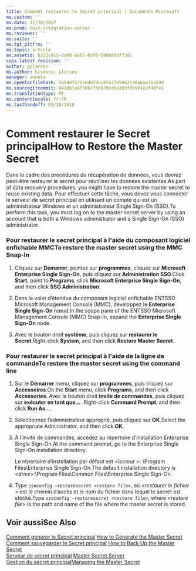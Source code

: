 ```yaml
---
title: Comment restaurer le Secret principal | Documents Microsoft
ms.custom: ''
ms.date: 11/30/2017
ms.prod: host-integration-server
ms.reviewer: ''
ms.suite: ''
ms.tgt_pltfrm: ''
ms.topic: article
ms.assetid: b331c9c5-ca90-4a05-b3f6-59db88bf73dc
caps.latest.revision: ''
author: gplarsen
ms.author: hisdocs; plarsen
manager: anneta
ms.openlocfilehash: 5e640f2762ed9f9cc03a7795062c98a6aa76a59d
ms.sourcegitcommit: 8418b1a8f38b7f56979cd6e203f0b591e2f40fe1
ms.translationtype: MT
ms.contentlocale: fr-FR
ms.lasthandoff: 03/28/2018
---
```

# <a name="how-to-restore-the-master-secret"></a><span data-ttu-id="dac3c-102">Comment restaurer le Secret principal</span><span class="sxs-lookup"><span data-stu-id="dac3c-102">How to Restore the Master Secret</span></span>
<span data-ttu-id="dac3c-103">Dans le cadre des procédures de récupération de données, vous devrez peut-être restaurer le secret pour réutiliser les données existantes.</span><span class="sxs-lookup"><span data-stu-id="dac3c-103">As part of data recovery procedures, you might have to restore the master secret to reuse existing data.</span></span> <span data-ttu-id="dac3c-104">Pour effectuer cette tâche, vous devez vous connecter le serveur de secret principal en utilisant un compte qui est un administrateur Windows et un administrateur Single Sign-On (SSO).</span><span class="sxs-lookup"><span data-stu-id="dac3c-104">To perform this task, you must log on to the master secret server by using an account that is both a Windows administrator and a Single Sign-On (SSO) administrator.</span></span>  
  
### <a name="to-restore-the-master-secret-using-the-mmc-snap-in"></a><span data-ttu-id="dac3c-105">Pour restaurer le secret principal à l'aide du composant logiciel enfichable MMC</span><span class="sxs-lookup"><span data-stu-id="dac3c-105">To restore the master secret using the MMC Snap-In</span></span>  
  
1.  <span data-ttu-id="dac3c-106">Cliquez sur **Démarrer**, pointez sur **programmes**, cliquez sur **Microsoft Enterprise Single Sign-On**, puis cliquez sur **Administration SSO**.</span><span class="sxs-lookup"><span data-stu-id="dac3c-106">Click **Start**, point to **Programs**, click **Microsoft Enterprise Single Sign-On**, and then click **SSO Administration**.</span></span>  
  
2.  <span data-ttu-id="dac3c-107">Dans le volet d’étendue du composant logiciel enfichable ENTSSO Microsoft Management Console (MMC), développez le **Enterprise Single Sign-On** nœud.</span><span class="sxs-lookup"><span data-stu-id="dac3c-107">In the scope pane of the ENTSSO Microsoft Management Console (MMC) Snap-In, expand the **Enterprise Single Sign-On** node.</span></span>  
  
3.  <span data-ttu-id="dac3c-108">Avec le bouton droit **système**, puis cliquez sur **restaurer le Secret**.</span><span class="sxs-lookup"><span data-stu-id="dac3c-108">Right-click **System**, and then click **Restore Master Secret**.</span></span>  
  
### <a name="to-restore-the-master-secret-using-the-command-line"></a><span data-ttu-id="dac3c-109">Pour restaurer le secret principal à l'aide de la ligne de commande</span><span class="sxs-lookup"><span data-stu-id="dac3c-109">To restore the master secret using the command line</span></span>  
  
1.  <span data-ttu-id="dac3c-110">Sur le **Démarrer** menu, cliquez sur **programmes**, puis cliquez sur **Accessoires**.</span><span class="sxs-lookup"><span data-stu-id="dac3c-110">On the **Start** menu, click **Programs**, and then click **Accessories**.</span></span> <span data-ttu-id="dac3c-111">Avec le bouton droit **invite de commandes**, puis cliquez sur **exécuter en tant que...** .</span><span class="sxs-lookup"><span data-stu-id="dac3c-111">Right-click **Command Prompt**, and then click **Run As…**.</span></span>  
  
2.  <span data-ttu-id="dac3c-112">Sélectionnez l’administrateur approprié, puis cliquez sur **OK**.</span><span class="sxs-lookup"><span data-stu-id="dac3c-112">Select the appropriate Administrator, and then click **OK**.</span></span>  
  
3.  <span data-ttu-id="dac3c-113">À l’invite de commandes, accédez au répertoire d’installation Enterprise Single Sign-On.</span><span class="sxs-lookup"><span data-stu-id="dac3c-113">At the command prompt, go to the Enterprise Single Sign-On installation directory.</span></span>  
  
     <span data-ttu-id="dac3c-114">Le répertoire d’installation par défaut est  *\<lecteur >*: \Program Files\Enterprise Single Sign-On.</span><span class="sxs-lookup"><span data-stu-id="dac3c-114">The default installation directory is *\<drive>*:\Program Files\Common Files\Enterprise Single Sign-On.</span></span>  
  
4.  <span data-ttu-id="dac3c-115">Type `ssoconfig –restoresecret <restore file>`, où  *\<restaurer le fichier >* est le chemin d’accès et le nom du fichier dans lequel le secret est stocké.</span><span class="sxs-lookup"><span data-stu-id="dac3c-115">Type `ssoconfig –restoresecret <restore file>`, where *\<restore file>* is the path and name of the file where the master secret is stored.</span></span>  
  
## <a name="see-also"></a><span data-ttu-id="dac3c-116">Voir aussi</span><span class="sxs-lookup"><span data-stu-id="dac3c-116">See Also</span></span>  
 <span data-ttu-id="dac3c-117">[Comment générer le Secret principal](../esso/how-to-generate-the-master-secret.md) </span><span class="sxs-lookup"><span data-stu-id="dac3c-117">[How to Generate the Master Secret](../esso/how-to-generate-the-master-secret.md) </span></span>  
 <span data-ttu-id="dac3c-118">[Comment sauvegarder le Secret principal](../esso/how-to-back-up-the-master-secret.md) </span><span class="sxs-lookup"><span data-stu-id="dac3c-118">[How to Back Up the Master Secret](../esso/how-to-back-up-the-master-secret.md) </span></span>  
 <span data-ttu-id="dac3c-119">[Serveur de secret principal](../esso/master-secret-server.md) </span><span class="sxs-lookup"><span data-stu-id="dac3c-119">[Master Secret Server](../esso/master-secret-server.md) </span></span>  
 [<span data-ttu-id="dac3c-120">Gestion du secret principal</span><span class="sxs-lookup"><span data-stu-id="dac3c-120">Managing the Master Secret</span></span>](../esso/managing-the-master-secret.md)